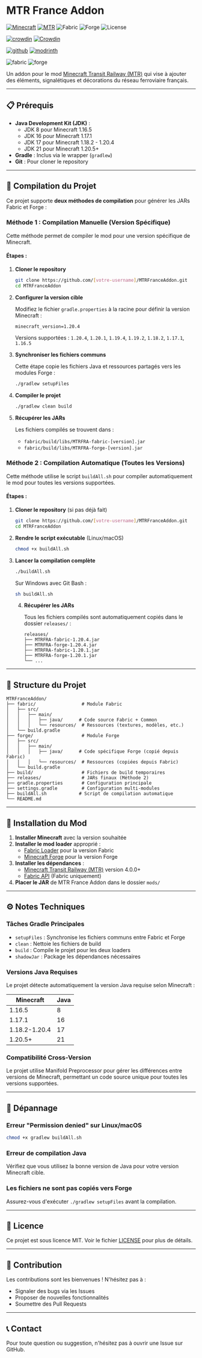 # MTR France Addon

[![Minecraft](https://img.shields.io/badge/Minecraft-1.16.5--1.20.4-green.svg)](https://minecraft.net/)
[![MTR](https://img.shields.io/badge/MTR-4.0.0+-blue.svg)](https://minecrafttransitrailway.com/)
![Fabric](https://img.shields.io/badge/Fabric-Supported-blue.svg)
![Forge](https://img.shields.io/badge/Forge-Supported-orange.svg)
![License](https://img.shields.io/badge/License-MIT-lightgrey.svg)

[![crowdin](https://cdn.jsdelivr.net/npm/@intergrav/devins-badges@3/assets/compact/translate/crowdin_46h.png)](https://crowdin.com/project/mtr-france-addon)
[![Crowdin](https://badges.crowdin.net/mtr-france-addon/localized.svg)](https://crowdin.com/project/mtr-france-addon)

[![github](https://cdn.jsdelivr.net/npm/@intergrav/devins-badges@3/assets/cozy/available/github_64h.png)](https://github.com/MTR-France-Team/MTR-France-Addon)
[![modrinth](https://cdn.jsdelivr.net/npm/@intergrav/devins-badges@3/assets/cozy/available/modrinth_64h.png)](https://modrinth.com/project/YJct9p8I)

![fabric](https://cdn.jsdelivr.net/npm/@intergrav/devins-badges@3/assets/compact/supported/fabric_46h.png)
![forge](https://cdn.jsdelivr.net/npm/@intergrav/devins-badges@3/assets/compact/supported/forge_46h.png)

Un addon pour le mod [Minecraft Transit Railway (MTR)](https://github.com/Minecraft-Transit-Railway/Minecraft-Transit-Railway/tree/master) qui vise à ajouter des éléments, signalétiques et décorations du réseau ferroviaire français.

---

## 📋 Prérequis

- **Java Development Kit (JDK)** :
    - JDK 8 pour Minecraft 1.16.5
    - JDK 16 pour Minecraft 1.17.1
    - JDK 17 pour Minecraft 1.18.2 - 1.20.4
    - JDK 21 pour Minecraft 1.20.5+
- **Gradle** : Inclus via le wrapper (`gradlew`)
- **Git** : Pour cloner le repository

---

## 🔧 Compilation du Projet

Ce projet supporte **deux méthodes de compilation** pour générer les JARs Fabric et Forge :

### Méthode 1 : Compilation Manuelle (Version Spécifique)

Cette méthode permet de compiler le mod pour une version spécifique de Minecraft.

#### Étapes :

1. **Cloner le repository**
   ```bash
   git clone https://github.com/[votre-username]/MTRFranceAddon.git
   cd MTRFranceAddon
   ```

2. **Configurer la version cible**

   Modifiez le fichier `gradle.properties` à la racine pour définir la version Minecraft :
   ```properties
   minecraft_version=1.20.4
   ```

   Versions supportées : `1.20.4`, `1.20.1`, `1.19.4`, `1.19.2`, `1.18.2`, `1.17.1`, `1.16.5`

3. **Synchroniser les fichiers communs**

   Cette étape copie les fichiers Java et ressources partagés vers les modules Forge :
   ```bash
   ./gradlew setupFiles
   ```

4. **Compiler le projet**
   ```bash
   ./gradlew clean build
   ```

5. **Récupérer les JARs**

   Les fichiers compilés se trouvent dans :
    - `fabric/build/libs/MTRFRA-fabric-[version].jar`
    - `fabric/build/libs/MTRFRA-forge-[version].jar`

### Méthode 2 : Compilation Automatique (Toutes les Versions)

Cette méthode utilise le script `buildAll.sh` pour compiler automatiquement le mod pour toutes les versions supportées.

#### Étapes :

1. **Cloner le repository** (si pas déjà fait)
   ```bash
   git clone https://github.com/[votre-username]/MTRFranceAddon.git
   cd MTRFranceAddon
   ```

2. **Rendre le script exécutable** (Linux/macOS)
   ```bash
   chmod +x buildAll.sh
   ```

3. **Lancer la compilation complète**
   ```bash
   ./buildAll.sh
   ```

   Sur Windows avec Git Bash :
   ```bash
   sh buildAll.sh
   ```

   4. **Récupérer les JARs**

      Tous les fichiers compilés sont automatiquement copiés dans le dossier `releases/` :
      ```
      releases/
      ├── MTRFRA-fabric-1.20.4.jar
      ├── MTRFRA-forge-1.20.4.jar
      ├── MTRFRA-fabric-1.20.1.jar
      ├── MTRFRA-forge-1.20.1.jar
      └── ...
      ```

---

## 📁 Structure du Projet

```
MTRFranceAddon/
├── fabric/                 # Module Fabric
│   ├── src/
│   │   ├── main/
│   │   │   ├── java/      # Code source Fabric + Common
│   │   │   └── resources/  # Ressources (textures, modèles, etc.)
│   └── build.gradle
├── forge/                  # Module Forge
│   ├── src/
│   │   ├── main/
│   │   │   ├── java/      # Code spécifique Forge (copié depuis Fabric)
│   │   │   └── resources/  # Ressources (copiées depuis Fabric)
│   └── build.gradle
├── build/                  # Fichiers de build temporaires
├── releases/               # JARs finaux (Méthode 2)
├── gradle.properties       # Configuration principale
├── settings.gradle         # Configuration multi-modules
├── buildAll.sh            # Script de compilation automatique
└── README.md
```

---

## 🚀 Installation du Mod

1. **Installer Minecraft** avec la version souhaitée
2. **Installer le mod loader** approprié :
    - [Fabric Loader](https://fabricmc.net/) pour la version Fabric
    - [Minecraft Forge](https://files.minecraftforge.net/) pour la version Forge
3. **Installer les dépendances** :
    - [Minecraft Transit Railway (MTR)](https://modrinth.com/mod/minecraft-transit-railway) version 4.0.0+
    - [Fabric API](https://modrinth.com/mod/fabric-api) (Fabric uniquement)
4. **Placer le JAR** de MTR France Addon dans le dossier `mods/`

---

## ⚙️ Notes Techniques

### Tâches Gradle Principales

- `setupFiles` : Synchronise les fichiers communs entre Fabric et Forge
- `clean` : Nettoie les fichiers de build
- `build` : Compile le projet pour les deux loaders
- `shadowJar` : Package les dépendances nécessaires

### Versions Java Requises

Le projet détecte automatiquement la version Java requise selon Minecraft :

| Minecraft | Java |
|-----------|------|
| 1.16.5    | 8    |
| 1.17.1    | 16   |
| 1.18.2-1.20.4 | 17 |
| 1.20.5+   | 21   |

### Compatibilité Cross-Version

Le projet utilise Manifold Preprocessor pour gérer les différences entre versions de Minecraft, permettant un code source unique pour toutes les versions supportées.

---

## 🐛 Dépannage

### Erreur "Permission denied" sur Linux/macOS
```bash
chmod +x gradlew buildAll.sh
```

### Erreur de compilation Java
Vérifiez que vous utilisez la bonne version de Java pour votre version Minecraft cible.

### Les fichiers ne sont pas copiés vers Forge
Assurez-vous d'exécuter `./gradlew setupFiles` avant la compilation.

---

## 📝 Licence

Ce projet est sous licence MIT. Voir le fichier [LICENSE](LICENSE.txt) pour plus de détails.

---

## 🤝 Contribution

Les contributions sont les bienvenues ! N'hésitez pas à :
- Signaler des bugs via les Issues
- Proposer de nouvelles fonctionnalités
- Soumettre des Pull Requests

---

## 📞 Contact

Pour toute question ou suggestion, n'hésitez pas à ouvrir une Issue sur GitHub.